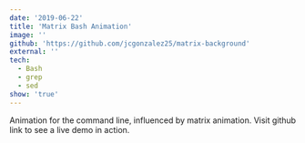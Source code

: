 ```yaml
---
date: '2019-06-22'
title: 'Matrix Bash Animation'
image: ''
github: 'https://github.com/jcgonzalez25/matrix-background'
external: ''
tech:
  - Bash
  - grep
  - sed
show: 'true'
---
```


Animation for the command line, influenced by matrix animation. Visit github link to see a live demo in action.
